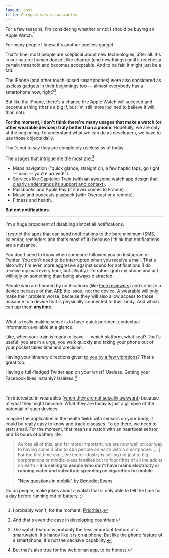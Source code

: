 ```yaml
---
layout: post
title: Perspectives on wearables
---
```


For a few reasons, I'm considering whether or not I should be buying an Apple Watch.[^1]

For many people I know, it's another useless gadget.

That's fine: most people are sceptical about new technologies, after all. It's in our nature: human doesn't like change (and new things) until it reaches a certain threshold and becomes acceptable. And to be fair, it might just be a fad.

The iPhone (and other touch-based smartphones) were also considered as useless gadgets in their beginnings too — almost everybody has a smartphone now, right?[^2]

But like the iPhone, there's a chance the Apple Watch will succeed and become a thing (that's a big if, but I'm still more inclined to believe it will than not).

**For the moment, I don't think there're many usages that make a watch (or other wearable devices) truly better than a phone**. Hopefully, we are only at the beginning. To understand what we can do as developers, we have to use those objects daily.

That's not to say they are completely useless as of today.

The usages that intrigue me the most are:[^3]

- Maps navigation ("quick glance, straight on, a few haptic taps, go right — bam — you're arrived!").
- Services like Capitaine Train [(with an awesome watch app design that clearly understands its support and context)](https://blog.capitainetrain.com/8788-apple-watch).
- Passbooks and Apple Pay (if it ever comes to France).
- Music and podcasts playback (with Overcast or a remote).
- Fitness and health.

**But not notifications.**

---

I'm a huge proponent of disabling almost all notifications.

I restrict the apps that can send notifications to the bare minimum (SMS, calendar, reminders and that's most of it) because I think that notifications are a nuisance.

You don't need to know when someone followed you on Instagram or Twitter. You don't need to be interrupted when you receive a mail. That's also why I'm even more aggresive against sound for notifications (I do receive my mail every hour, but *silently*). I'd rather grab my phone and act willingly on something than being always distracted.

People who are flooded by notifications (like [tech reviewers](http://www.theverge.com/a/apple-watch-review)) and criticize a device because of that ARE the issue, not the device. A wearable will only make their problem worse, because they will also allow access to those nuisance to a device that is physically connected to their body. And which can tap them **anytime**.

---

What is really making sense is to have quick pertinent contextual information available at a glance.

Like, when your train is ready to leave — which platform, what seat? That's useful: you are in a urge, you walk quickly and taking your phone out of your pocket takes time and precision.

Having your itinerary directions given [to you by a few vibrations](http://daringfireball.net/linked/2015/04/23/apple-watch-user-guide)? That's great too.

Having a full-fledged Twitter app on your wrist? Useless. Getting your Facebook likes instanly? Useless.[^4]

<br />

I'm interested in wearables ([when they are not socially awkward](https://www.google.com/glass/)) because of what they might become. What they are today is just a glimpse of the potential of such devices.

Imagine the application in the health field: with sensors on your body, it could be really easy to know and track diseases. To go there, we need to start small. For the moment, that means a watch with an heartbeat sensor and 18 hours of battery life.


[^1]: I probably won't, for the moment. [Priorities](http://steredenn.pixelnest.io).

[^2]: And that's even the case in developing countries:

  > Across all of this, and far more important, we are now well on our way to having some 3.5bn to 4bn people on earth with a smartphone. […] For the first time ever, the tech industry is selling not just to big corporations or middle-class families but to four fifths of all the adults on earth - **it is selling to people who don’t have mains electricity or running water and substitute spending on cigarettes for mobile**.

  > ["New questions in mobile" by Benedict Evans.](http://ben-evans.com/benedictevans/2014/11/20/time-for-new-questions-in-mobile)

[^3]: The watch feature is probably the less important feature of a smartwatch. It's handy like it is on a phone. But like the phone feature of a smartphone, it's not the decisive capability.

  Go on people, make jokes about a watch that is only able to tell the time for a day before running out of battery. ;)

[^4]: But that's also true for the web or an app, to be honest.
